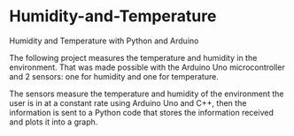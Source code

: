 # Humidity-and-Temperature
Humidity and Temperature with Python and Arduino

The following project measures the temperature and humidity in the environment. That was made possible with the Arduino Uno microcontroller and 2 sensors: one for humidity and one for temperature. 

The sensors measure the temperature and humidity of the environment the user is in at a constant rate using Arduino Uno and C++, then the information is sent to a Python code that stores the information received and plots it into a graph.
